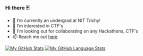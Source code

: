 ### Hi there 🃏

<!--
**kaarthik21/kaarthik21** is a ✨ _special_ ✨ repository because its `README.md` (this file) appears on your GitHub profile.

Here are some ideas to get you started:
-->
- 🔭 I’m currently an undergrad at NIT Trichy!
- 🌱 I’m interested in CTF's
- 👯 I'm looking out for collaborating on any Hackathons, CTF's
- 📫 Reach me out <a href="https://kaarthik21.github.io/html/index.html">here</a>

[![My GitHub Stats](https://github-readme-stats.vercel.app/api/?username=kaarthik21&count_private=true&theme=tokyonight&showicons=true)]()
[![My GitHub Language Stats](https://github-readme-stats.vercel.app/api/top-langs/?username=kaarthik21&langs_count=5&theme=tokyonight)]()
